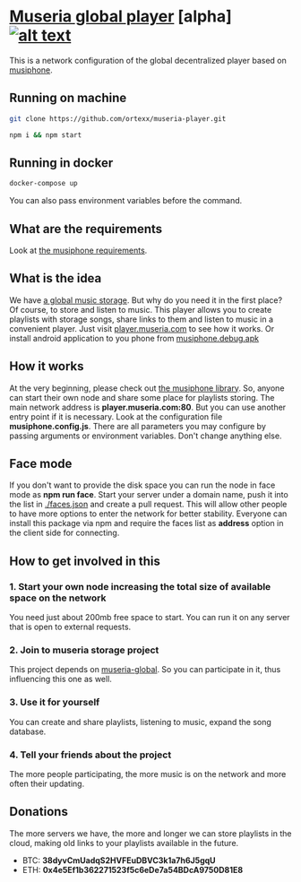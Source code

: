 # [Museria global player](https://github.com/ortexx/museria-global/) [alpha] [![alt text](https://img.shields.io/badge/Community-Chat-blueChat?style=flat-square&amp;logo=telegram)](https://t.me/museria)

This is a network configuration of the global decentralized player based on [musiphone](https://github.com/ortexx/musiphone/).

## Running on machine

```bash
git clone https://github.com/ortexx/museria-player.git
```

```bash
npm i && npm start
```

## Running in docker

```bash
docker-compose up
```

You can also pass environment variables before the command.

## What are the requirements
Look at [the musiphone requirements](https://github.com/ortexx/musiphone/#what-are-the-requirements).

## What is the idea
We have [a global music storage](https://github.com/ortexx/museria-global/). But why do you need it in the first place? Of course, to store and listen to music. This player allows you to create playlists with storage songs, share links to them and listen to music in a convenient player. Just visit [player.museria.com](http://player.museria.com) to see how it works. Or install android application to you phone from [musiphone.debug.apk](https://github.com/ortexx/museria-player/blob/master/musiphone.debug.apk)

## How it works
At the very beginning, please check out [the musiphone library](https://github.com/ortexx/musiphone/).
So, anyone can start their own node and share some place for playlists storing. 
The main network address is __player.museria.com:80__. But you can use another entry point if it is necessary. Look at the configuration file __musiphone.config.js__. There are all parameters you may configure by passing arguments or environment variables. Don't change anything else.

## Face mode
If you don't want to provide the disk space you can run the node in face mode as **npm run face**. Start your server under a domain name, push it into the list in [./faces.json](https://github.com/ortexx/museria-player/blob/master/faces.json) and create a pull request. This will allow other people to have more options to enter the network for better stability. Everyone can install this package via npm and require the faces list as **address** option in the client side for connecting.

## How to get involved in this

### 1. Start your own node increasing the total size of available space on the network
You need just about 200mb free space to start. You can run it on any server that is open to external requests.

### 2. Join to museria storage project
This project depends on [museria-global](https://github.com/ortexx/museria-global/). So you can participate in it, thus influencing this one as well.

### 3. Use it for yourself
You can create and share playlists, listening to music, expand the song database.

### 4. Tell your friends about the project
The more people participating, the more music is on the network and more often their updating.

## Donations
The more servers we have, the more and longer we can store playlists in the cloud, making old links to your playlists available in the future. 

* BTC: __38dyvCmUadqS2HVFEuDBVC3k1a7h6J5gqU__
* ETH: __0x4e5Ef1b362271523f5c6eDe7a54BDcA9750D81E8__


